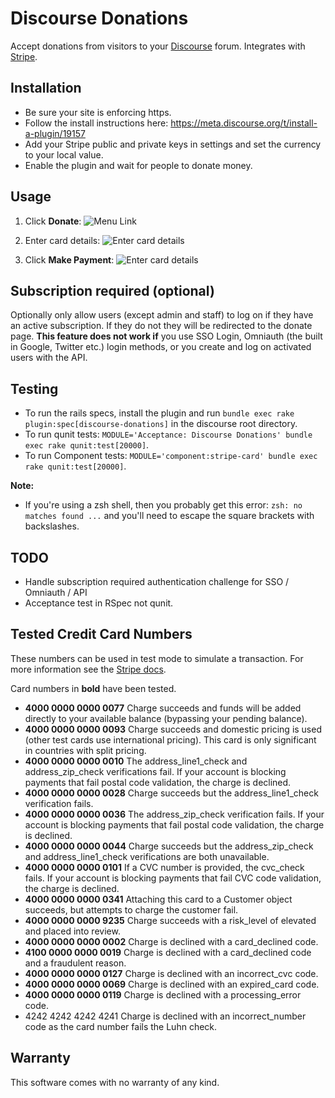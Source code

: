# Discourse Donations

Accept donations from visitors to your [Discourse](https://www.discourse.org/) forum. Integrates with [Stripe](https://stripe.com).

## Installation

* Be sure your site is enforcing https.
* Follow the install instructions here: https://meta.discourse.org/t/install-a-plugin/19157
* Add your Stripe public and private keys in settings and set the currency to your local value.
* Enable the plugin and wait for people to donate money.

## Usage

1. Click **Donate**:
![Menu Link](doc/menulink.png)

1. Enter card details:
![Enter card details](doc/pre-payment.png)

1. Click **Make Payment**:
![Enter card details](doc/post-payment.png)

## Subscription required (optional)

Optionally only allow users (except admin and staff) to log on if they have an active subscription. If they do not they will be redirected to the donate page. **This feature does not work if** you use SSO Login, Omniauth (the built in Google, Twitter etc.) login methods, or you create and log on activated users with the API. 

## Testing

* To run the rails specs, install the plugin and run `bundle exec rake plugin:spec[discourse-donations]` in the discourse root directory.
* To run qunit tests: `MODULE='Acceptance: Discourse Donations' bundle exec rake qunit:test[20000]`.
* To run Component tests: `MODULE='component:stripe-card' bundle exec rake qunit:test[20000]`.

**Note:**

* If you're using a zsh shell, then you probably get this error: `zsh: no matches found ...` and you'll need to escape the square brackets with backslashes.

## TODO

* Handle subscription required authentication challenge for SSO / Omniauth / API 
* Acceptance test in RSpec not qunit.

## Tested Credit Card Numbers

These numbers can be used in test mode to simulate a transaction. For more information see the [Stripe docs](https://stripe.com/docs/testing).

Card numbers in **bold** have been tested.

* **4000 0000 0000 0077**	Charge succeeds and funds will be added directly to your available balance (bypassing your pending balance).
* **4000 0000 0000 0093**	Charge succeeds and domestic pricing is used (other test cards use international pricing). This card is only significant in countries with split pricing.
* **4000 0000 0000 0010**	The address_line1_check and address_zip_check verifications fail. If your account is blocking payments that fail postal code validation, the charge is declined.
* **4000 0000 0000 0028**	Charge succeeds but the address_line1_check verification fails.
* **4000 0000 0000 0036**	The address_zip_check verification fails. If your account is blocking payments that fail postal code validation, the charge is declined.
* **4000 0000 0000 0044**	Charge succeeds but the address_zip_check and address_line1_check verifications are both unavailable.
* **4000 0000 0000 0101**   If a CVC number is provided, the cvc_check fails. If your account is blocking payments that fail CVC code validation, the charge is declined.
* **4000 0000 0000 0341**	Attaching this card to a Customer object succeeds, but attempts to charge the customer fail.
* **4000 0000 0000 9235**	Charge succeeds with a risk_level of elevated and placed into review.
* **4000 0000 0000 0002**	Charge is declined with a card_declined code.
* **4100 0000 0000 0019**	Charge is declined with a card_declined code and a fraudulent reason.
* **4000 0000 0000 0127**	Charge is declined with an incorrect_cvc code.
* **4000 0000 0000 0069**	Charge is declined with an expired_card code.
* **4000 0000 0000 0119**	Charge is declined with a processing_error code.
* 4242 4242 4242 4241	Charge is declined with an incorrect_number code as the card number fails the Luhn check.

## Warranty

This software comes with no warranty of any kind.
